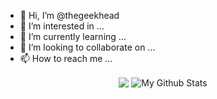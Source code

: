 - 👋 Hi, I’m @thegeekhead
- 👀 I’m interested in ...
- 🌱 I’m currently learning ...
- 💞️ I’m looking to collaborate on ...
- 📫 How to reach me ...

<p align="center">
  <img align="center" src="https://github-readme-stats.vercel.app/api/top-langs/?username=thegeekhead&theme=radical" />
<img align="center" src="https://github-readme-stats.vercel.app/api?username=thegeekhead&&show_icons=true&theme=radical" alt="My Github Stats">
</p>

<!---
thegeekhead/thegeekhead is a ✨ special ✨ repository because its `README.md` (this file) appears on your GitHub profile.
You can click the Preview link to take a look at your changes.
--->

